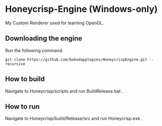 # Honeycrisp-Engine (Windows-only)
My Custom Renderer used for learning OpenGL.

## Downloading the engine
Run the following command.
```
git clone https://github.com/bakedapplepies/HoneycrispEngine.git --recursive
```
## How to build
Navigate to Honeycrisp/scripts and run BuildRelease.bat .

## How to run
Navigate to Honeycrisp/build/Release/src and run Honeycrisp.exe .
